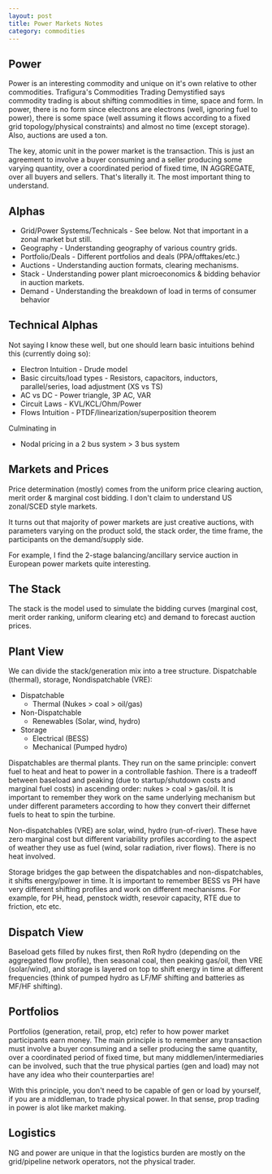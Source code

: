 ```yaml
---
layout: post
title: Power Markets Notes
category: commodities
---
```


## Power

Power is an interesting commodity and unique on it's own relative to other commodities. Trafigura's Commodities Trading Demystified says commodity trading is about shifting commodities in time, space and form. In power, there is no form since electrons are electrons (well, ignoring fuel to power), there is some space (well assuming it flows according to a fixed grid topology/physical constraints) and almost no time (except storage). Also, auctions are used a ton.

The key, atomic unit in the power market is the transaction. This is just an agreement to involve a buyer consuming and a seller producing some varying quantity, over a coordinated period of fixed time, IN AGGREGATE, over all buyers and sellers. That's literally it. The most important thing to understand.


## Alphas

* Grid/Power Systems/Technicals - See below. Not that important in a zonal market but still.
* Geography - Understanding geography of various country grids.
* Portfolio/Deals - Different portfolios and deals (PPA/offtakes/etc.) 
* Auctions - Understanding auction formats, clearing mechanisms.
* Stack - Understanding power plant microeconomics & bidding behavior in auction markets.
* Demand - Understanding the breakdown of load in terms of consumer behavior

## Technical Alphas

Not saying I know these well, but one should learn basic intuitions behind this (currently doing so):

* Electron Intuition - Drude model
* Basic circuits/load types - Resistors, capacitors, inductors, parallel/series, load adjustment (XS vs TS) 
* AC vs DC - Power triangle, 3P AC, VAR
* Circuit Laws - KVL/KCL/Ohm/Power
* Flows Intuition - PTDF/linearization/superposition theorem

Culminating in

* Nodal pricing in a 2 bus system > 3 bus system

## Markets and Prices

Price determination (mostly) comes from the uniform price clearing auction, merit order & marginal cost bidding. I don't claim to understand US zonal/SCED style markets.

It turns out that majority of power markets are just creative auctions, with parameters varying on the product sold, the stack order, the time frame, the participants on the demand/supply side.

For example, I find the 2-stage balancing/ancillary service auction in European power markets quite interesting.

## The Stack

The stack is the model used to simulate the bidding curves (marginal cost, merit order ranking, uniform clearing etc) and demand to forecast auction prices.

## Plant View

We can divide the stack/generation mix into a tree structure. Dispatchable (thermal), storage, Nondispatchable (VRE):

* Dispatchable 
  * Thermal (Nukes > coal > oil/gas)
* Non-Dispatchable
  * Renewables (Solar, wind, hydro)
* Storage
  * Electrical (BESS)
  * Mechanical (Pumped hydro)

Dispatchables are thermal plants. They run on the same principle: convert fuel to heat and heat to power in a controllable fashion. There is a tradeoff between baseload and peaking (due to startup/shutdown costs and marginal fuel costs) in ascending order: nukes > coal > gas/oil. It is important to remember they work on the same underlying mechanism but under different parameters according to how they convert their differnet fuels to heat to spin the turbine.

Non-dispatchables (VRE) are solar, wind, hydro (run-of-river). These have zero marginal cost but different variability profiles according to the aspect of weather they use as fuel (wind, solar radiation, river flows). There is no heat involved.

Storage bridges the gap between the dispatchables and non-dispatchables, it shifts energy/power in time. It is important to remember BESS vs PH have very different shifting profiles and work on different mechanisms. For example, for PH, head, penstock width, resevoir capacity, RTE due to friction, etc etc.

## Dispatch View

Baseload gets filled by nukes first, then RoR hydro (depending on the aggregated flow profile), then seasonal coal, then peaking gas/oil, then VRE (solar/wind), and storage is layered on top to shift energy in time at different frequencies (think of pumped hydro as LF/MF shifting and batteries as MF/HF shifting).

## Portfolios

Portfolios (generation, retail, prop, etc) refer to how power market participants earn money. The main principle is to remember any transaction must involve a buyer consuming and a seller producing the same quantity, over a coordinated period of fixed time, but many middlemen/intermediaries can be involved, such that the true physical parties (gen and load) may not have any idea who their counterparties are!

With this principle, you don't need to be capable of gen or load by yourself, if you are a middleman, to trade physical power. In that sense, prop trading in power is alot like market making.

## Logistics

NG and power are unique in that the logistics burden are mostly on the grid/pipeline network operators, not the physical trader.